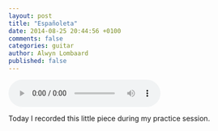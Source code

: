 ```yaml
---
layout: post
title: "Españoleta"
date: 2014-08-25 20:44:56 +0100
comments: false
categories: guitar
author: Alwyn Lombaard
published: false
---
```


<audio controls>
  <source src="/music/Espanoleta_20140825_203019.mp3" type="audio/mpeg">
Your browser does not support the audio element but you can get the recording [here](/music/Espanoleta_20140825_203019.mp3)
</audio>

Today I recorded this little piece during my practice session.

